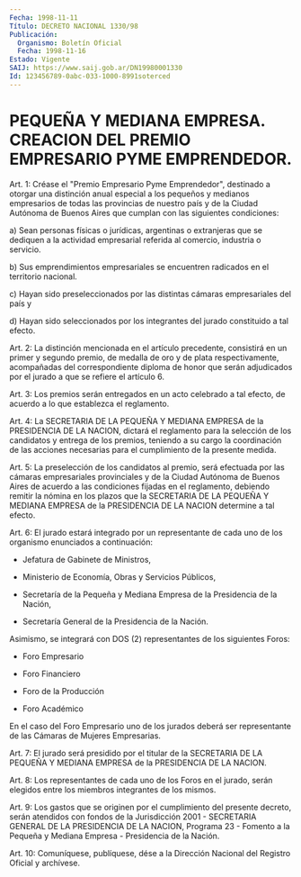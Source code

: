 ```yaml
---
Fecha: 1998-11-11
Título: DECRETO NACIONAL 1330/98
Publicación:
  Organismo: Boletín Oficial
  Fecha: 1998-11-16
Estado: Vigente
SAIJ: https://www.saij.gob.ar/DN19980001330
Id: 123456789-0abc-033-1000-8991soterced
---
```

# PEQUEÑA Y MEDIANA EMPRESA. CREACION DEL PREMIO EMPRESARIO PYME EMPRENDEDOR.

<a id="1"></a>
Art. 1:  Créase  el  "Premio  Empresario  Pyme Emprendedor", destinado a otorgar una distinción anual especial  a los pequeños y medianos empresarios de todas las provincias de nuestro  país  y de la  Ciudad  Autónoma de Buenos Aires que cumplan con las siguientes condiciones:

a) Sean personas  físicas o jurídicas, argentinas o extranjeras que se  dediquen  a  la actividad  empresarial  referida  al  comercio, industria o servicio.

b) Sus emprendimientos  empresariales se encuentren radicados en el territorio nacional.

c) Hayan sido preseleccionados por las distintas cámaras empresariales del país y

d)  Hayan  sido  seleccionados   por  los  integrantes  del  jurado constituido a tal efecto.

<a id="2"></a>
Art.  2: La distinción mencionada  en  el  artículo  precedente, consistirá  en  un  primer y segundo premio, de medalla de oro y de plata respectivamente,  acompañadas  del correspondiente diploma de honor  que serán adjudicados por el jurado  a  que  se  refiere  el artículo 6.

<a id="3"></a>
Art. 3: Los  premios  serán entregados en un acto celebrado a tal efecto, de acuerdo a lo que establezca el reglamento.

<a id="4"></a>
Art. 4: La SECRETARIA DE  LA  PEQUEÑA  Y  MEDIANA  EMPRESA de  la PRESIDENCIA  DE  LA NACION, dictará el reglamento para la selección de los candidatos  y entrega de los premios, teniendo a su cargo la coordinación de las  acciones necesarias para el cumplimiento de la presente medida.

<a id="5"></a>
Art.  5:  La preselección  de  los  candidatos  al  premio,  será efectuada por las cámaras empresariales provinciales y de la Ciudad Autónoma de Buenos Aires de acuerdo a las condiciones fijadas en el reglamento, debiendo  remitir  la  nómina  en  los  plazos  que  la SECRETARIA  DE LA PEQUEÑA Y MEDIANA EMPRESA de la PRESIDENCIA DE LA NACION determine a tal efecto.

<a id="6"></a>
Art. 6: El jurado  estará  integrado  por un representante de cada uno de los organismo enunciados a continuación:

- Jefatura de Gabinete de Ministros,

-  Ministerio  de  Economía,    Obras  y  Servicios  Públicos,

- Secretaría de la Pequeña y Mediana Empresa  de  la Presidencia de la Nación,

- Secretaría General de la Presidencia de la Nación.

Asimismo, se integrará con DOS (2) representantes de los siguientes Foros:

- Foro Empresario

- Foro Financiero

- Foro de la Producción

- Foro Académico

En  el  caso  del  Foro  Empresario  uno de los jurados deberá  ser representante de las Cámaras de Mujeres Empresarias.

<a id="7"></a>
Art. 7: El jurado será presidido por  el  titular de la SECRETARIA DE  LA  PEQUEÑA Y MEDIANA EMPRESA de la PRESIDENCIA  DE  LA  NACION.

<a id="8"></a>
Art. 8:  Los representantes de cada uno de los Foros en el jurado, serán elegidos  entre  los  miembros  integrantes  de  los mismos.

<a id="9"></a>
Art.  9: Los  gastos  que  se  originen por el cumplimiento  del presente decreto, serán atendidos con  fondos  de  la  Jurisdicción 2001 - SECRETARIA GENERAL DE LA PRESIDENCIA DE LA NACION,  Programa 23  -  Fomento  a la Pequeña y Mediana Empresa - Presidencia de  la Nación.

<a id="10"></a>
Art. 10: Comuníquese, publíquese, dése a la Dirección Nacional del Registro Oficial y archívese.